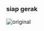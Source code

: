 ### siap gerak

![original](https://user-images.githubusercontent.com/61315456/207668421-594fa0d0-aabf-41bc-8bf8-99aea5549a02.gif)


<!--
**puxxbu/puxxbu** is a ✨ _special_ ✨ repository because its `README.md` (this file) appears on your GitHub profile.

Here are some ideas to get you started:

- 🔭 I’m currently working on ...
- 🌱 I’m currently learning ...
- 👯 I’m looking to collaborate on ...
- 🤔 I’m looking for help with ...
- 💬 Ask me about ...
- 📫 How to reach me: ...
- 😄 Pronouns: ...
- ⚡ Fun fact: ...
-->
